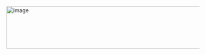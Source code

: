 <img width="706" height="111" alt="image" src="https://github.com/user-attachments/assets/d3f74f4d-6e41-416a-9c9d-8388df63ce4d" />
